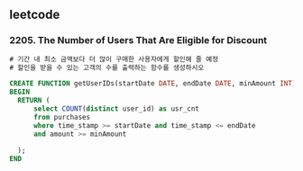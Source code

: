 ## leetcode 

### 2205. The Number of Users That Are Eligible for Discount
```sql
# 기간 내 최소 금액보다 더 많이 구매한 사용자에게 할인해 줄 예정 
# 할인을 받을 수 있는 고객의 수를 출력하는 함수를 생성하시오 

CREATE FUNCTION getUserIDs(startDate DATE, endDate DATE, minAmount INT) RETURNS INT
BEGIN
  RETURN (
      select COUNT(distinct user_id) as usr_cnt
      from purchases
      where time_stamp >= startDate and time_stamp <= endDate
      and amount >= minAmount
      
  );
END
```
